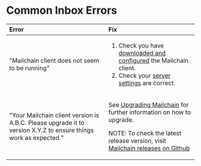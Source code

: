 # Common Inbox Errors

<table>
  <thead>
    <tr>
      <th style="text-align:left">Error</th>
      <th style="text-align:left">Fix</th>
    </tr>
  </thead>
  <tbody>
    <tr>
      <td style="text-align:left">&quot;Mailchain client does not seem to be running&quot;</td>
      <td style="text-align:left">
        <ol>
          <li>Check you have <a href="../getting-started.md">downloaded and configured</a> the
            Mailchain client.</li>
          <li>Check your <a href="../mailchain-web-inbox/configuring-the-web-interface.md#changing-the-server-settings">server settings</a> are
            correct.</li>
        </ol>
      </td>
    </tr>
    <tr>
      <td style="text-align:left">&quot;Your Mailchain client version is A.B.C. Please upgrade it to version
        X.Y.Z to ensure things work as expected.&quot;</td>
      <td style="text-align:left">
        <p>See <a href="../upgrading.md">Upgrading Mailchain</a> for further information
          on how to upgrade.</p>
        <p></p>
        <p>NOTE: To check the latest release version, visit <a href="https://github.com/mailchain/mailchain/releases">Mailchain releases on Github</a>
        </p>
      </td>
    </tr>
  </tbody>
</table>


